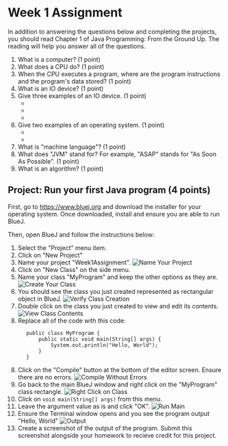 # Week 1 Assignment

In addition to answering the questions below and completing the projects, you should read Chapter 1 of Java Programming: From the Ground Up. The reading will help you answer all of the questions.

1. What is a computer? (1 point)
2. What does a CPU do? (1 point)
3. When the CPU executes a program, where are the program instructions and the program's data stored? (1 point)
4. What is an IO device? (1 point)
5. Give three examples of an IO device. (1 point)
      - &nbsp;
      - &nbsp;
      - &nbsp;
6. Give two examples of an operating system. (1 point)
      - &nbsp;
      - &nbsp;
7. What is "machine language"? (1 point)
8. What does "JVM" stand for? For example, "ASAP" stands for "As Soon As Possible". (1 point)
9. What is an algorithm? (1 point)



## Project: Run your first Java program (4 points)

First, go to https://www.bluej.org and download the installer for your operating system. Once downloaded, install and ensure you are able to run BlueJ.

Then, open BlueJ and follow the instructions below:

1. Select the "Project" menu item.
2. Click on "New Project"
3. Name your project "Week1Assignment". ![Name Your Project](assets/name_your_project.png)
4. Click on "New Class" on the side menu.
5. Name your class "MyProgram" and keep the other options as they are. ![Create Your Class](assets/create_your_class.png)
6. You should see the class you just created represented as rectangular object in BlueJ. ![Verify Class Creation](assets/verify_class_creation.png)
7. Double click on the class you just created to view and edit its contents. ![View Class Contents](assets/view_class_contents.png)
8. Replace all of the code with this code:
```
      public class MyProgram {
          public static void main(String[] args) {
              System.out.println("Hello, World");
          }
      }
```
8. Click on the "Compile" button at the bottom of the editor screen. Ensure there are no errors. ![Compile Without Errors](assets/compile_without_errors.png)
9. Go back to the main BlueJ window and right click on the "MyProgram" class rectangle. ![Right Click on Class](assets/right_click_on_class.png)
10. Click on `void main(String[] args)` from this menu.
11. Leave the argument value as is and click "OK". ![Run Main](assets/ok_run_main.png)
12. Ensure the Terminal window opens and you see the program output "Hello, World" ![Output](assets/hello_world_output.png)
13. Create a screenshot of the output of the program. Submit this screenshot alongside your homework to recieve credit for this project.
